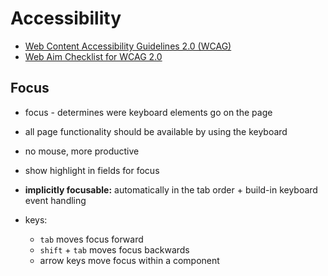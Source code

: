 # Accessibility

* [Web Content Accessibility Guidelines 2.0 (WCAG)](https://www.w3.org/TR/WCAG20/)
* [Web Aim Checklist for WCAG 2.0](https://webaim.org/standards/wcag/checklist)

## Focus

* focus - determines were keyboard elements go on the page
* all page functionality should be available by using the keyboard
* no mouse, more productive
* show highlight in fields for focus
* **implicitly focusable:** automatically in the tab order + build-in keyboard event handling 

* keys:
  * `tab` moves focus forward
  * `shift` + `tab` moves focus backwards
  * arrow keys move focus within a component
